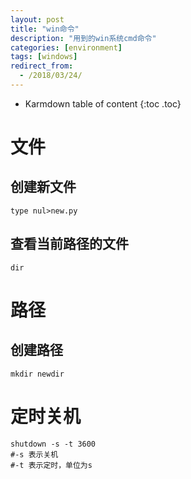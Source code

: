 ```yaml
---
layout: post
title: "win命令"
description: "用到的win系统cmd命令"
categories: [environment]
tags: [windows]
redirect_from:
  - /2018/03/24/
---
```


* Karmdown table of content
{:toc .toc}

# 文件
## 创建新文件
~~~~
type nul>new.py
~~~~~

## 查看当前路径的文件
~~~~
dir
~~~~~~

# 路径
## 创建路径
~~~~
mkdir newdir
~~~~~

# 定时关机
~~~~
shutdown -s -t 3600
#-s 表示关机
#-t 表示定时，单位为s
~~~~~~~